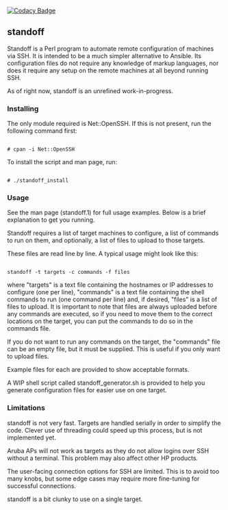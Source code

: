 [![Codacy Badge](https://api.codacy.com/project/badge/Grade/ea9cfcc5831b449c9a1096d1dfd0037b)](https://www.codacy.com/manual/jsfierro/standoff?utm_source=github.com&amp;utm_medium=referral&amp;utm_content=jsfierro/standoff&amp;utm_campaign=Badge_Grade)

## standoff

Standoff is a Perl program to automate remote configuration of machines via SSH.
It is intended to be a much simpler alternative to Ansible. Its configuration files do not require 
any knowledge of markup languages, nor does it require any setup on the remote machines
at all beyond running SSH. 

As of right now, standoff is an unrefined work-in-progress. 

### Installing

The only module required is Net::OpenSSH. If this is not present, 
run the following command first:

```

# cpan -i Net::OpenSSH
```

To install the script and man page, run:
```

# ./standoff_install
```

### Usage

See the man page (standoff.1) for full usage examples. Below is a brief explanation
to get you running. 

Standoff requires a list of target machines to configure,
a list of commands to run on them, and optionally, a list of files to upload to those targets.

These files are read line by line. A typical usage might look like this:
 
```

standoff -t targets -c commands -f files
```

where "targets" is a text file containing the hostnames or IP addresses to configure (one per line),
"commands" is a text file containing the shell commands to run (one command per line) and, if desired,
"files" is a list of files to upload. It is important to note that files are always uploaded before any commands
are executed, so if you need to move them to the correct locations on the target, you can put 
the commands to do so in the commands file.

If you do not want to run any commands on the target, the "commands" file can be an empty file,
but it must be supplied. This is useful if you only want to upload files.

Example files for each are provided to show acceptable formats. 

A WIP shell script called standoff_generator.sh is provided to help you generate configuration files
for easier use on one target. 

### Limitations

standoff is not very fast. Targets are handled serially in order to simplify the code.
Clever use of threading could speed up this process, but is not implemented yet.

Aruba APs will not work as targets as they do not allow logins over SSH without a terminal.
This problem may also affect other HP products. 

The user-facing connection options for SSH are limited. This is to avoid too many knobs, but
some edge cases may require more fine-tuning for successful connections.

standoff is a bit clunky to use on a single target.
